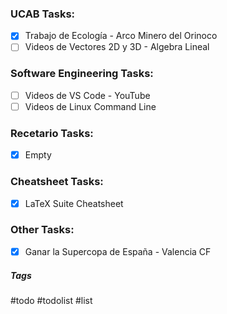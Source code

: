 ### UCAB Tasks:

- [x] Trabajo de Ecología - Arco Minero del Orinoco
- [ ] Videos de Vectores 2D y 3D - Algebra Lineal

### Software Engineering Tasks:

- [ ] Videos de VS Code - YouTube
- [ ] Videos de Linux Command Line

### Recetario Tasks:

- [x] Empty

### Cheatsheet Tasks:

- [x] LaTeX Suite Cheatsheet

### Other Tasks:

- [x] Ganar la Supercopa de España - Valencia CF

##### Tags

#todo #todolist #list